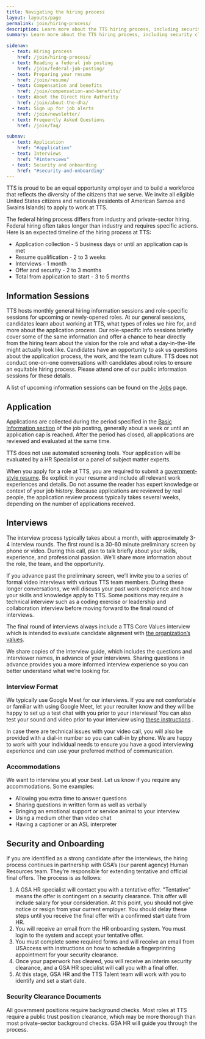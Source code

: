 ```yaml
---
title: Navigating the hiring process
layout: layouts/page
permalink: join/hiring-process/
description: Learn more about the TTS hiring process, including security clearances, onboarding, and hiring authorities.
summary: Learn more about the TTS hiring process, including security clearances, onboarding, and hiring authorities.

sidenav:
  - text: Hiring process
    href: /join/hiring-process/
  - text: Reading a federal job posting
    href: /join/federal-job-posting/
  - text: Preparing your resume
    href: /join/resume/
  - text: Compensation and benefits
    href: /join/compensation-and-benefits/
  - text: About the Direct Hire Authority
    href: /join/about-the-dha/
  - text: Sign up for job alerts
    href: /join/newsletter/
  - text: Frequently Asked Questions
    href: /join/faq/

subnav:
  - text: Application
    href: "#application"
  - text: Interviews
    href: "#interviews"
  - text: Security and onboarding
    href: "#security-and-onboarding"
---
```


TTS is proud to be an equal opportunity employer and to build a workforce
that reflects the diversity of the citizens that we serve. We invite all
eligible United States citizens and nationals (residents of American Samoa
and Swains Islands) to apply to work at TTS.

The federal hiring process differs from industry and private-sector hiring.
Federal hiring often takes longer than industry and requires specific
actions. Here is an expected timeline of the hiring process at TTS:

- Application collection - 5 business days or until an application cap is met
- Resume qualification - 2 to 3 weeks
- Interviews - 1 month
- Offer and security - 2 to 3 months
- Total from application to start - 3 to 5 months

## Information Sessions

TTS hosts monthly general hiring information sessions and role-specific
sessions for upcoming or newly-opened roles. At our general sessions,
candidates learn about working at TTS, what types of roles we hire for,
and more about the application process. Our role-specific info sessions
briefly cover some of the same information and offer a chance to hear directly
from the hiring team about the vision for the role and what a
day-in-the-life might actually look like. Candidates have an opportunity
to ask us questions about the application process, the work, and the team
culture. TTS does not conduct one-on-one conversations with candidates about
roles to ensure an equitable hiring process. Please attend one of our public
information sessions for these details.

A list of upcoming information sessions can be found on the [Jobs](/join) page.

## Application

Applications are collected during the period specified in the [Basic Information section](/join/federal-job-posting/#basic-information) of the job posting, generally about a week or until an application cap is reached. After the period has closed, all applications are reviewed and
evaluated  at the same time.

TTS does not use automated screening tools. Your application will be
evaluated by a HR Specialist or a panel of subject matter experts.

When you apply for a role at TTS, you are required to submit a [government-style resume](/join/resume). Be explicit in your resume and include all relevant work experiences and
details. Do not assume the reader has expert knowledge or context of your
job history. Because applications are reviewed by real people, the
application review process typically takes several weeks, depending on
the number of applications received.

## Interviews

The interview process typically takes about a month, with approximately 3-4 interview rounds. The first round is a 30-60 minute preliminary screen by phone or video. During this call, plan to talk briefly about your skills, experience, and professional passion. We’ll share more information about the role, the team, and the opportunity.

If you advance past the preliminary screen, we’ll invite you to a series of formal video interviews with various TTS team members. During these longer conversations, we will discuss your past work experience and how your skills and knowledge apply to TTS. Some positions may require a technical interview such as a coding exercise or leadership and collaboration interview before moving forward to the final round of interviews.

The final round of interviews always include a TTS Core Values interview which is intended to evaluate candidate alignment with [the organization’s values](https://handbook.tts.gsa.gov/about-us/tts-history/#our-values).

We share copies of the interview guide, which includes the questions and interviewer names, in advance of your interviews. Sharing questions in advance provides you a more informed interview experience so you can better understand what we’re looking for.

### Interview Format

We typically use Google Meet for our interviews. If you are not comfortable
or familiar with using Google Meet, let your recruiter know and they will
be happy to set up a test chat with you prior to your interviews! You can
also test your sound and video prior to your interview using
[these instructions](https://support.google.com/meet/answer/10409699?hl=en)
.

In case there are technical issues with your video call, you will also be
provided with a dial-in number so you can call-in by phone. We are happy to
work with your individual needs to ensure you have a good interviewing
experience and can use your preferred method of communication.

### Accommodations

We want to interview you at your best. Let us know if you require any
accommodations. Some examples:

- Allowing you extra time to answer questions
- Sharing questions in written form as well as verbally
- Bringing an emotional support or service animal to your interview
- Using a medium other than video chat
- Having a captioner or an ASL interpreter

## Security and Onboarding

If you are identified as a strong candidate after the interviews, the
hiring process continues in partnership with GSA’s (our parent agency)
Human Resources team. They’re responsible for extending tentative and
official final offers. The process is as follows:

1. A GSA HR specialist will contact you with a tentative offer.
  "Tentative" means the offer is contingent on a security clearance.
  This offer will include salary for your consideration. At this point,
  you should not give notice or resign from your current employer. You
  should delay these steps until you receive the final offer with a
  confirmed start date from HR.
2. You will receive an email from the HR onboarding system. You must
  login to the system and accept your tentative offer.
3. You must complete some required forms and will receive an email from
  USAccess with instructions on how to schedule a fingerprinting appointment
  for your security clearance.
4. Once your paperwork has cleared, you will receive an interim security
  clearance, and a GSA HR specialist will call you with a final offer.
5. At this stage, GSA HR and the TTS Talent team will work with you to
  identify and set a start date.

### Security Clearance Documents

All government positions require background checks. Most roles at TTS
require a public trust position clearance, which may be more thorough
than most private-sector background checks. GSA HR will guide you through the process.
